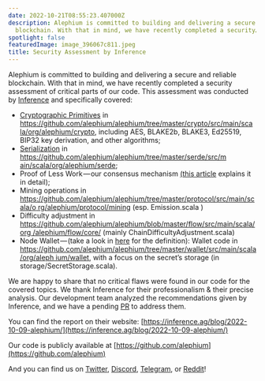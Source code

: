 ```yaml
---
date: 2022-10-21T08:55:23.407000Z
description: Alephium is committed to building and delivering a secure and reliable
  blockchain. With that in mind, we have recently completed a security…
spotlight: false
featuredImage: image_396067c811.jpeg
title: Security Assessment by Inference
---
```


Alephium is committed to building and delivering a secure and reliable blockchain. With that in mind, we have recently completed a security assessment of critical parts of our code. This assessment was conducted by [Inference](https://inference.ag/) and specifically covered:

- [Cryptographic Primitives](https://en.wikipedia.org/wiki/Cryptographic_primitive) in [https://github.com/alephium/alephium/tree/master/crypto/src/main/sca la/org/alephium/crypto](https://github.com/alephium/alephium/tree/master/crypto/src/main/sca), including AES, BLAKE2b, BLAKE3, Ed25519, BIP32 key derivation, and other algorithms;
- [Serialization](https://en.wikipedia.org/wiki/Serialization) in [https://github.com/alephium/alephium/tree/master/serde/src/m ain/scala/org/alephium/serde](https://github.com/alephium/alephium/tree/master/serde/src/m);
- Proof of Less Work — our consensus mechanism [(this article](/news/post/tech-talk-1-the-ultimate-guide-to-proof-of-less-work-the-universe-and-everything-ba70644ab301) explains it in detail);
- Mining operations in [https://github.com/alephium/alephium/tree/master/protocol/src/main/scala/o rg/alephium/protocol/mining](https://github.com/alephium/alephium/tree/master/protocol/src/main/scala/o) (esp. Emission.scala )
- Difficulty adjustment in [https://github.com/alephium/alephium/blob/master/flow/src/main/scala/org /alephium/flow/core/](https://github.com/alephium/alephium/blob/master/flow/src/main/scala/org) (mainly ChainDifficultyAdjustment.scala)
- Node Wallet — (take a look in [here](/news/post/ttxoo-2-the-road-to-self-custody-cfea4ae89444) for the definition): Wallet code in [https://github.com/alephium/alephium/tree/master/wallet/src/main/scala/org/aleph ium/wallet](https://github.com/alephium/alephium/tree/master/wallet/src/main/scala/org/aleph), with a focus on the secret’s storage (in storage/SecretStorage.scala).

We are happy to share that no critical flaws were found in our code for the covered topics. We thank Inference for their professionalism & their precise analysis. Our development team analyzed the recommendations given by Inference, and we have a pending [PR](https://github.com/alephium/alephium/pull/743) to address them.

You can find the report on their website: [https://inference.ag/blog/2022-10-09-alephium/](https://inference.ag/blog/2022-10-09-alephium/)

Our code is publicly available at [https://github.com/alephium](https://github.com/alephium)

And you can find us on [Twitter](https://twitter.com/alephium), [Discord](https://discord.gg/h7cXXy4FEY), [Telegram](https://t.me/Alephium_Announcement), or [Reddit](https://www.reddit.com/r/Alephium/)!
